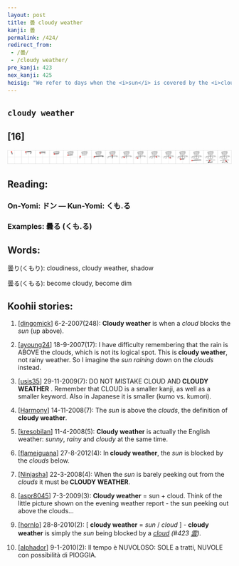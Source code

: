 ```yaml
---
layout: post
title: 曇 cloudy weather
kanji: 曇
permalink: /424/
redirect_from:
 - /曇/
 - /cloudy weather/
pre_kanji: 423
nex_kanji: 425
heisig: "We refer to days when the <i>sun</i> is covered by the <i>clouds</i> as <b>cloudy weather</b>."
---
```


## `cloudy weather`

## [16]

<div class="stroke"><img src="../images/E69B87.png" /></div>

## Reading:

### On-Yomi: ドン &mdash; Kun-Yomi: くも.る

### Examples: 曇る (くも.る)

## Words:

曇り(くもり): cloudiness, cloudy weather, shadow

曇る(くもる): become cloudy, become dim

## Koohii stories:

1) [<a href="http://kanji.koohii.com/profile/dingomick">dingomick</a>] 6-2-2007(248): <strong>Cloudy weather</strong> is when a <em>cloud</em> blocks the <em>sun</em> (up above). 

2) [<a href="http://kanji.koohii.com/profile/ayoung24">ayoung24</a>] 18-9-2007(17): I have difficulty remembering that the rain is ABOVE the clouds, which is not its logical spot. This is<strong> cloudy weather</strong>, not rainy weather. So I imagine the <em>sun</em> <em>raining</em> down on the <em>clouds</em> instead. 

3) [<a href="http://kanji.koohii.com/profile/usis35">usis35</a>] 29-11-2009(7): DO NOT MISTAKE CLOUD AND<strong> CLOUDY WEATHER</strong> . Remember that CLOUD is a smaller kanji, as well as a smaller keyword. Also in Japanese it is smaller (kumo vs. kumori). 

4) [<a href="http://kanji.koohii.com/profile/Harmony">Harmony</a>] 14-11-2008(7): The <em>sun</em> is above the <em>clouds</em>, the definition of<strong> cloudy weather</strong>. 

5) [<a href="http://kanji.koohii.com/profile/kresobilan">kresobilan</a>] 11-4-2008(5): <strong>Cloudy weather</strong> is actually the English weather: <em>sunny</em>, <em>rainy</em> and <em>cloudy</em> at the same time. 

6) [<a href="http://kanji.koohii.com/profile/flameiguana">flameiguana</a>] 27-8-2012(4): In<strong> cloudy weather</strong>, the <em>sun</em> is blocked by the <em>clouds</em> below. 

7) [<a href="http://kanji.koohii.com/profile/Ninjasha">Ninjasha</a>] 22-3-2008(4): When the <em>sun</em> is barely peeking out from the <em>clouds</em> it must be<strong> CLOUDY WEATHER</strong>. 

8) [<a href="http://kanji.koohii.com/profile/aspr8045">aspr8045</a>] 7-3-2009(3): <strong>Cloudy weather</strong> = sun + cloud. Think of the little picture shown on the evening weather report - the sun peeking out above the clouds... 

9) [<a href="http://kanji.koohii.com/profile/hornlo">hornlo</a>] 28-8-2010(2): [ <strong>cloudy weather</strong> = <em>sun</em> / <em>cloud</em> ] - <strong>cloudy weather</strong> is simply the <em>sun</em> being blocked by a <em><a href="../423">cloud</a> <span class="index">(#423 <a href="http://jisho.org/kanji/details/雲">雲</a>)</span></em>. 

10) [<a href="http://kanji.koohii.com/profile/alphador">alphador</a>] 9-1-2010(2): Il tempo è NUVOLOSO: SOLE a tratti, NUVOLE con possibilità di PIOGGIA. 

